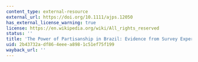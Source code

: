 ```yaml
---
content_type: external-resource
external_url: https://doi.org/10.1111/ajps.12050
has_external_license_warning: true
license: https://en.wikipedia.org/wiki/All_rights_reserved
status: ''
title: 'The Power of Partisanship in Brazil: Evidence from Survey Experiments'
uid: 2b43732a-df86-4eee-a898-1c51ef75f199
wayback_url: ''
---
```

